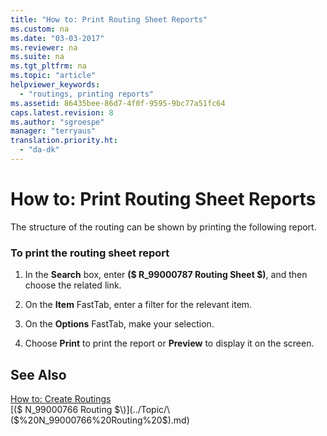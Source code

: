 ```yaml
---
title: "How to: Print Routing Sheet Reports"
ms.custom: na
ms.date: "03-03-2017"
ms.reviewer: na
ms.suite: na
ms.tgt_pltfrm: na
ms.topic: "article"
helpviewer_keywords: 
  - "routings, printing reports"
ms.assetid: 86435bee-86d7-4f0f-9595-9bc77a51fc64
caps.latest.revision: 8
ms.author: "sgroespe"
manager: "terryaus"
translation.priority.ht: 
  - "da-dk"
---
```

# How to: Print Routing Sheet Reports
The structure of the routing can be shown by printing the following report.  
  
### To print the routing sheet report  
  
1.  In the **Search** box, enter **\($ R\_99000787 Routing Sheet $\)**, and then choose the related link.  
  
2.  On the **Item** FastTab, enter a filter for the relevant item.  
  
3.  On the **Options** FastTab, make your selection.  
  
4.  Choose **Print** to print the report or **Preview** to display it on the screen.  
  
## See Also  
 [How to: Create Routings](../DesignAndEngineering/how-to-create-routings.md)   
 [\($ N\_99000766 Routing $\)](../Topic/\($%20N_99000766%20Routing%20$\).md)